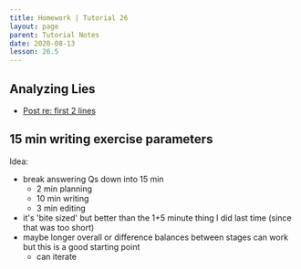 ```yaml
---
title: Homework | Tutorial 26
layout: page
parent: Tutorial Notes
date: 2020-08-13
lesson: 26.5
---
```


## Analyzing Lies

* [Post re: first 2 lines](../../analyzing-lies/01-birner-quote)

## 15 min writing exercise parameters

Idea:

* break answering Qs down into 15 min
  * 2 min planning
  * 10 min writing
  * 3 min editing
* it's 'bite sized' but better than the 1+5 minute thing I did last time (since that was too short)
* maybe longer overall or difference balances between stages can work but this is a good starting point
  * can iterate

### 